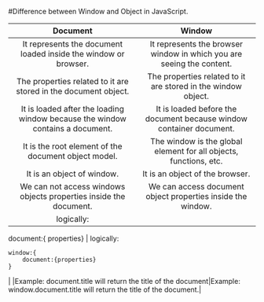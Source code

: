 #Difference between Window and Object in JavaScript.



|  **Document** | **Window** | 
| :----:  | :----:|
|It represents the document loaded inside the window or browser.|It represents the browser window in which you are seeing the content.|
|The properties related to it are stored in the document object.|The properties related to it are stored in the window object.|
|It is loaded after the loading window because the window contains a document.|It is loaded before the document because window container document.|
|It is the root element of the document object model.|The window is the global element for all objects, functions, etc.|
|It is an object of window.|It is an object of the browser.|
|We can not access windows objects properties inside the document.|We can access document object properties inside the window.|
| logically:

document:{ properties} |
logically:

    window:{
        document:{properties}
    }
|
|Example: document.title will return the title of the document|Example: window.document.title will return the title of the document.|
